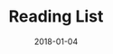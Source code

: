 ---
layout: default
title: Reading List
date: 2018-01-04
description: Vue.js app
permalink: /reading-list
---